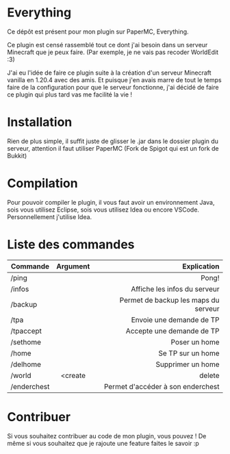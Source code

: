 # Everything

Ce dépôt est présent pour mon plugin sur PaperMC, Everything.

Ce plugin est censé rassemblé tout ce dont j'ai besoin dans un serveur Minecraft que je peux faire. (Par exemple, je ne vais pas recoder WorldEdit :3)

J'ai eu l'idée de faire ce plugin suite à la création d'un serveur Minecraft vanilla en 1.20.4 avec des amis. Et puisque j'en avais marre de tout le temps faire de la configuration pour que le serveur fonctionne, j'ai décidé de faire ce plugin qui plus tard vas me facilité la vie !

# Installation

Rien de plus simple, il suffit juste de glisser le .jar dans le dossier plugin du serveur, attention il faut utiliser PaperMC (Fork de Spigot qui est un fork de Bukkit)

# Compilation

Pour pouvoir compiler le plugin, il vous faut avoir un environnement Java, sois vous utilisez Eclipse, sois vous utilisez Idea ou encore VSCode. Personnellement j'utilise Idea.

# Liste des commandes

| Commande   |      Argument      |  Explication |
|----------|:-------------:|------:|
| /ping |  <Rien> | Pong! |
| /infos |    <Rien>   |  Affiche les infos du serveur |
| /backup | <Rien> | Permet de backup les maps du serveur |
| /tpa | <player> | Envoie une demande de TP |
| /tpaccept | <Rien> | Accepte une demande de TP |
| /sethome | <nom> | Poser un home |
| /home | <nom> | Se TP sur un home |
| /delhome | <nom> | Supprimer un home |
| /world | <create|delete|tp> <normal|void> [--type=<enable/disable>] |  Permet la gestion des différents mondes, et permet de se TP dedans aussi   |
| /enderchest | <Rien> | Permet d'accéder à son enderchest |

# Contribuer

Si vous souhaitez contribuer au code de mon plugin, vous pouvez ! 
De même si vous souhaitez que je rajoute une feature faites le savoir :p